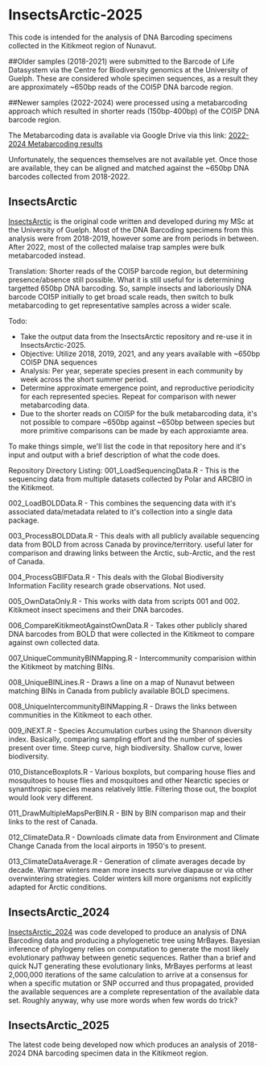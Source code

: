
# InsectsArctic-2025
This code is intended for the analysis of DNA Barcoding specimens collected in the Kitikmeot region of Nunavut.

##Older samples (2018-2021)
were submitted to the Barcode of Life Datasystem via the Centre for Biodiversity genomics at the University of Guelph. These are considered whole specimen sequences, as a result they are approximately ~650bp reads of the COI5P DNA barcode region.

##Newer samples (2022-2024)
were processed using a metabarcoding approach which resulted in shorter reads (150bp-400bp) of the COI5P DNA barcode region.

The Metabarcoding data is available via Google Drive via this link: [2022-2024 Metabarcoding results](https://drive.google.com/drive/folders/1BJ3ADx4dtjJ7CCvT_0YDmxkVAyypIod_?usp=drive_link)

Unfortunately, the sequences themselves are not available yet. Once those are available, they can be aligned and matched against the ~650bp DNA barcodes collected from 2018-2022.

## InsectsArctic
[InsectsArctic](https://github.com/hominidae/InsectsArctic) is the original code written and developed during my MSc at the University of Guelph. Most of the DNA Barcoding specimens from this analysis were from 2018-2019, however some are from periods in between. After 2022, most of the collected malaise trap samples were bulk metabarcoded instead.

Translation: Shorter reads of the COI5P barcode region, but determining presence/absence still possible. What it is still useful for is determining targetted 650bp DNA barcoding. So, sample insects and laboriously DNA barcode COI5P initially to get broad scale reads, then switch to bulk metabarcoding to get representative samples across a wider scale.

Todo:
- Take the output data from the InsectsArctic repository and re-use it in InsectsArctic-2025.
- Objective: Utilize 2018, 2019, 2021, and any years available with ~650bp COI5P DNA sequences
- Analysis: Per year, seperate species present in each community by week across the short summer period.
- Determine approximate emergence point, and reproductive periodicity for each represented species. Repeat for comparison with newer metabarcoding data.
- Due to the shorter reads on COI5P for the bulk metabarcoding data, it's not possible to compare ~650bp against ~650bp between species but more primitive comparisons can be made by each approxiamte area.

To make things simple, we'll list the code in that repository here and it's input and output with a brief description of what the code does.

Repository Directory Listing:
001_LoadSequencingData.R - This is the sequencing data from multiple datasets collected by Polar and ARCBIO in the Kitikmeot.

002_LoadBOLDData.R - This combines the sequencing data with it's associated data/metadata related to it's collection into a single data package.

003_ProcessBOLDData.R - This deals with all publicly available sequencing data from BOLD from across Canada by province/territory. useful later for comparison and drawing links between the Arctic, sub-Arctic, and the rest of Canada.

004_ProcessGBIFData.R - This deals with the Global Biodiversity Information Facility research grade observations. Not used.

005_OwnDataOnly.R - This works with data from scripts 001 and 002. Kitikmeot insect specimens and their DNA barcodes.

006_CompareKitikmeotAgainstOwnData.R - Takes other publicly shared DNA barcodes from BOLD that were collected in the Kitikmeot to compare against own collected data.

007_UniqueCommunityBINMapping.R - Intercommunity comparision within the Kitikmeot by matching BINs.

008_UniqueBINLines.R - Draws a line on a map of Nunavut between matching BINs in Canada from publicly available BOLD specimens.

008_UniqueIntercommunityBINMapping.R - Draws the links between communities in the Kitikmeot to each other.

009_iNEXT.R - Species Accumulation curbes using the Shannon diversity index. Basically, comparing sampling effort and the number of species present over time. Steep curve, high biodiversity. Shallow curve, lower biodiversity.

010_DistanceBoxplots.R - Various boxplots, but comparing house flies and mosquitoes to house flies and mosquitoes and other Nearctic species or synanthropic species means relatively little. Filtering those out, the boxplot would look very different.

011_DrawMultipleMapsPerBIN.R - BIN by BIN comparison map and their links to the rest of Canada.

012_ClimateData.R - Downloads climate data from Environment and Climate Change Canada from the local airports in 1950's to present.

013_ClimateDataAverage.R - Generation of climate averages decade by decade. Warmer winters mean more insects survive diapause or via other overwintering strategies. Colder winters kill more organisms not explicitly adapted for Arctic conditions. 

## InsectsArctic_2024
[InsectsArctic_2024](https://github.com/hominidae/InsectsArctic_2024) was code developed to produce an analysis of DNA Barcoding data and producing a phylogenetic tree using MrBayes. Bayesian inference of phylogeny relies on computation to generate the most likely evolutionary pathway between genetic sequences. Rather than a brief and quick NJT generating these evolutionary links, MrBayes performs at least 2,000,000 iterations of the same calculation to arrive at a consensus for when a specific mutation or SNP occurred and thus propagated, provided the available sequences are a complete representation of the available data set. Roughly anyway, why use more words when few words do trick?

## InsectsArctic_2025
The latest code being developed now which produces an analysis of 2018-2024 DNA barcoding specimen data in the Kitikmeot region.
